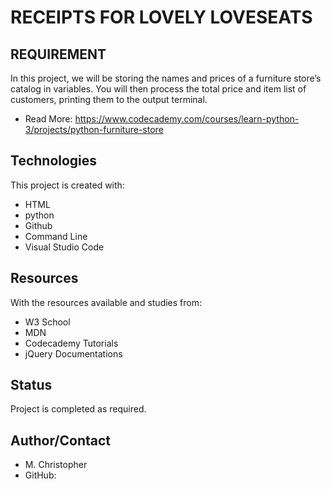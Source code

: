# RECEIPTS FOR LOVELY LOVESEATS

## REQUIREMENT
In this project, we will be storing the names and prices of a furniture store’s catalog in variables. You will then process the total price and item list of customers, printing them to the output terminal.

* Read More: https://www.codecademy.com/courses/learn-python-3/projects/python-furniture-store

## Technologies
This project is created with:
* HTML
* python
* Github
* Command Line
* Visual Studio Code

## Resources
With the resources available and studies from:
* W3 School
* MDN
* Codecademy Tutorials
* jQuery Documentations


## Status
Project is completed as required.

## Author/Contact
* M. Christopher
* GitHub:  


